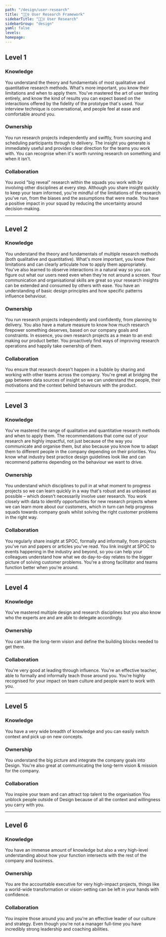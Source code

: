 ```yaml
---
path: "/design/user-research"
title: "🕵🏽‍♀️ User Research Framework"
sidebarTitle: "🕵🏽‍♀️ User Research"
sidebarGroup: "design"
yaml: false
levels:
homepage:
---
```

## Level 1



### Knowledge

You understand the theory and fundamentals of most qualitative and quantitative research methods. What's more important, you know their limitations and when to apply them. You've mastered the art of user testing entirely, and know the kind of results you can expect based on the interactions offered by the fidelity of the prototype that's used. Your interview technique is conversational, and people feel at ease and comfortable around you. 

### Ownership

You run research projects independently and swiftly, from sourcing and scheduling participants through to delivery. The insight you generate is immediately useful and provides clear direction for the teams you work with. You can recognise when it's worth running research on something and when it isn't. 

### Collaboration

You avoid "big reveal" research within the squads you work with by involving other disciplines at every step. Although you share insight quickly to keep your team informed, you're mindful of the limitations of the research you've run, from the biases and the assumptions that were made. You have a positive impact in your squad by reducing the uncertainty around decision-making. 

---

## Level 2



### Knowledge

You understand the theory and fundamentals of multiple research methods (both qualitative and quantitative). What's more important, you know their limitations and can clearly articulate how to apply them appropriately. You've also learned to observe interactions in a natural way so you can figure out what our users need even when they're not around a screen. Your communication and organisational skills are great so your research insights can be extended and consumed by others with ease. You have an understanding of basic design principles and how specific patterns influence behaviour. 

### Ownership

You run research projects independently and confidently, from planning to delivery. You also have a mature measure to know how much research firepower something deserves, based on our company goals and constraints. In essence, you own research projects as a mean to an end: making our product better. You proactively find ways of improving research operations and happily take ownership of them. 

### Collaboration

You ensure that research doesn't happen in a bubble by sharing and working with other teams across the company. You're great at bridging the gap between data sources of insight so we can understand the people, their motivations and the context behind behaviours with the product. 

---

## Level 3



### Knowledge

You've mastered the range of qualitative and quantitative research methods and when to apply them. The recommendations that come out of your research are highly impactful, not just because of the way you communicate and organise them, but also because you know how to adapt them to different people in the company depending on their priorities. You know what industry best practice design guidelines look like and can recommend patterns depending on the behaviour we want to drive. 

### Ownership

You understand which disciplines to pull in at what moment to progress projects so we can learn quickly in a way that's robust and as unbiased as possible – which doesn't necessarily involve user research. You work closely with data to identify opportunities for new research projects where we can learn more about our customers, which in turn can help progress squads towards company goals whilst solving the right customer problems in the right way. 

### Collaboration

You regularly share insight at SPOC, formally and informally, from projects you've run and papers or articles you've read. You link insight at SPOC to events happening in the industry and beyond, so you can help your colleagues understand how what we do day-to-day relates to the bigger picture of solving customer problems. You're a strong facilitator and teams function better when you're around.

---

## Level 4



### Knowledge

You've mastered multiple design and research disciplines but you also know who the experts are and are able to delegate accordingly.

### Ownership

You can take the long-term vision and define the building blocks needed to get there. 

### Collaboration

You're very good at leading through influence. You're an effective teacher, able to formally and informally teach those around you. You’re highly recognised for your impact on team culture and people want to work with you.

---

## Level 5



### Knowledge

You have a very wide breadth of knowledge and you can easily switch context and pick up on new concepts.

### Ownership

You understand the big picture and integrate the company goals into Design. You're also great at communicating the long-term vision & mission for the company.

### Collaboration

You inspire your team and can attract top talent to the organisation You unblock people outside of Design because of all the context and willingness you carry with you.

---

## Level 6



### Knowledge

You have an immense amount of knowledge but also a very high-level understanding about how your function intersects with the rest of the company and business.

### Ownership

You are the accountable executive for very high-impact projects, things like a world-wide transformation or vision-setting can be left in your hands with confidence.

### Collaboration

You inspire those around you and you're an effective leader of our culture and strategy. Even though you're not a manager full-time you have incredibly strong leadership and coaching abilities.